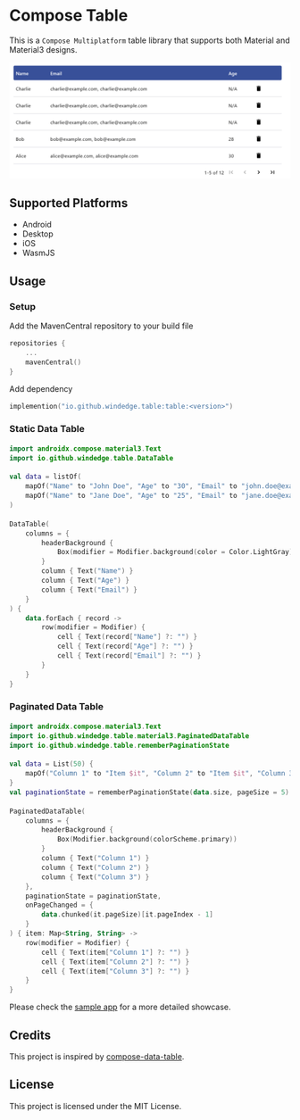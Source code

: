 # Compose Table

This is a `Compose Multiplatform` table library that supports both Material and Material3 designs.


![screen](./screenshot.png)

## Supported Platforms

* Android
* Desktop
* iOS
* WasmJS

## Usage

### Setup

Add the MavenCentral repository to your build file
```kotlin
repositories {
    ...
    mavenCentral()
}
```

Add dependency

```kotlin
implemention("io.github.windedge.table:table:<version>")
```

### Static Data Table

```kotlin
import androidx.compose.material3.Text
import io.github.windedge.table.DataTable

val data = listOf(
    mapOf("Name" to "John Doe", "Age" to "30", "Email" to "john.doe@example.com"),
    mapOf("Name" to "Jane Doe", "Age" to "25", "Email" to "jane.doe@example.com")
)

DataTable(
    columns = {
        headerBackground {
            Box(modifier = Modifier.background(color = Color.LightGray))
        }
        column { Text("Name") }
        column { Text("Age") }
        column { Text("Email") }
    }
) {
    data.forEach { record ->
        row(modifier = Modifier) {
            cell { Text(record["Name"] ?: "") }
            cell { Text(record["Age"] ?: "") }
            cell { Text(record["Email"] ?: "") }
        }
    }
}

```

### Paginated Data Table

```kotlin
import androidx.compose.material3.Text
import io.github.windedge.table.material3.PaginatedDataTable
import io.github.windedge.table.rememberPaginationState

val data = List(50) {
    mapOf("Column 1" to "Item $it", "Column 2" to "Item $it", "Column 3" to "Item $it")
}
val paginationState = rememberPaginationState(data.size, pageSize = 5)

PaginatedDataTable(
    columns = {
        headerBackground {
            Box(Modifier.background(colorScheme.primary))
        }
        column { Text("Column 1") }
        column { Text("Column 2") }
        column { Text("Column 3") }
    },
    paginationState = paginationState,
    onPageChanged = {
        data.chunked(it.pageSize)[it.pageIndex - 1]
    }
) { item: Map<String, String> ->
    row(modifier = Modifier) {
        cell { Text(item["Column 1"] ?: "") }
        cell { Text(item["Column 2"] ?: "") }
        cell { Text(item["Column 3"] ?: "") }
    }
}
```

Please check the [sample app](./sample) for a more detailed showcase.

## Credits

This project is inspired by [compose-data-table](https://github.com/sproctor/compose-data-table).


## License

This project is licensed under the MIT License.